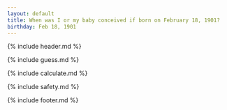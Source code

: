 ```yaml
---
layout: default
title: When was I or my baby conceived if born on February 18, 1901?
birthday: Feb 18, 1901
---
```


{% include header.md %}

{% include guess.md %}

{% include calculate.md %}

{% include safety.md %}

{% include footer.md %}



